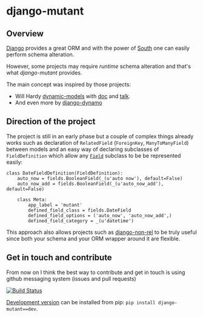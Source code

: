# django-mutant

## Overview

[Django](https://www.djangoproject.com/) provides a great ORM and with the power of [South](http://south.aeracode.org/) one can easily perform schema alteration.

However, some projects may require _runtime_ schema alteration and that's what _django-mutant_ provides.

The main concept was inspired by those projects:

- Will Hardy [dynamic-models](https://github.com/willhardy/dynamic-models) with [doc](http://dynamic-models.readthedocs.org/en/latest/index.html) and [talk](http://2011.djangocon.eu/talks/22/#talkvideo).
- And even more by [django-dynamo](http://pypi.python.org/pypi/django-dynamo)

## Direction of the project

The project is still in an early phase but a couple of complex things already works such as declaration of `RelatedField` (`ForeignKey`, `ManyToManyField`) between models and an easy way of declaring subclasses of `FieldDefinition` which allow any [`Field`](https://docs.djangoproject.com/en/dev/howto/custom-model-fields/) subclass to be be represented easily:

    class DateFieldDefinition(FieldDefinition):
        auto_now = fields.BooleanField(_(u'auto now'), default=False)
        auto_now_add = fields.BooleanField(_(u'auto_now_add'), default=False)
        
        class Meta:
            app_label = 'mutant'
            defined_field_class = fields.DateField
            defined_field_options = ('auto_now', 'auto_now_add',)
            defined_field_category = _(u'datetime')

This approach also allows projects such as [django-non-rel](https://github.com/django-nonrel/django-nonrel) to be truly useful since both your schema and your ORM wrapper around it are flexible.

## Get in touch and contribute

From now on I think the best way to contribute and get in touch is using github messaging system (issues and pull requests)

[![Build Status](https://secure.travis-ci.org/charettes/django-mutant.png)](http://travis-ci.org/charettes/django-mutant)

[Development version](https://github.com/charettes/django-mutant/tarball/master#egg=mutant-dev) can be installed from pip: `pip install django-mutant==dev`.